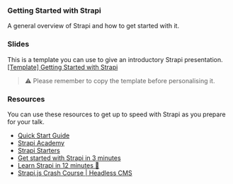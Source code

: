 ### Getting Started with Strapi

A general overview of Strapi and how to get started with it.

### Slides
This is a template you can use to give an introductory Strapi presentation.
<br>
[[Template] Getting Started with Strapi](https://docs.google.com/presentation/d/12IWZtKfYKEaq5Dz631Ui-uMQ37DJR8ad6RTaZPQbBks/edit?usp=sharing) 
> ⚠️ Please remember to copy the template before personalising it.

### Resources
You can use these resources to get up to speed with Strapi as you prepare for your talk.
- [Quick Start Guide](https://strapi.io/documentation/v3.x/getting-started/quick-start.html#_1-install-strapi-and-create-a-new-project)
- [Strapi Academy](https://academy.strapi.io/)
- [Strapi Starters](https://strapi.io/starters)
- [Get started with Strapi in 3 minutes](https://www.youtube.com/watch?v=zd0_S_FPzKg)
- [Learn Strapi in 12 minutes 🚀](https://www.youtube.com/watch?v=hisau__LM-o)
- [Strapi.js Crash Course | Headless CMS](https://www.youtube.com/watch?v=6FnwAbd2SDY)

